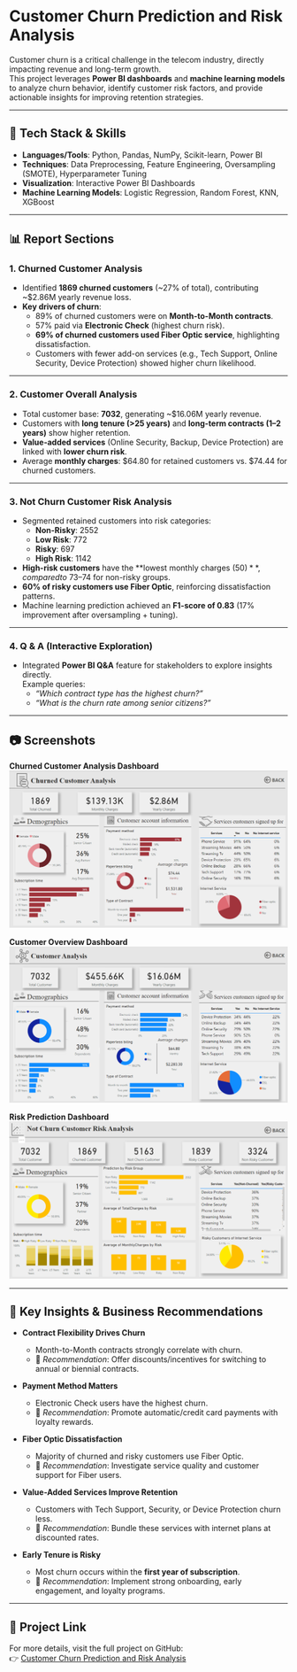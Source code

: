 # Customer Churn Prediction and Risk Analysis

Customer churn is a critical challenge in the telecom industry, directly impacting revenue and long-term growth.  
This project leverages **Power BI dashboards** and **machine learning models** to analyze churn behavior, identify customer risk factors, and provide actionable insights for improving retention strategies.

---

## 🔹 Tech Stack & Skills
- **Languages/Tools**: Python, Pandas, NumPy, Scikit-learn, Power BI
- **Techniques**: Data Preprocessing, Feature Engineering, Oversampling (SMOTE), Hyperparameter Tuning
- **Visualization**: Interactive Power BI Dashboards
- **Machine Learning Models**: Logistic Regression, Random Forest, KNN, XGBoost

---

## 📊 Report Sections

### 1. **Churned Customer Analysis**
- Identified **1869 churned customers** (~27% of total), contributing ~$2.86M yearly revenue loss.
- **Key drivers of churn**:
  - 89% of churned customers were on **Month-to-Month contracts**.
  - 57% paid via **Electronic Check** (highest churn risk).
  - **69% of churned customers used Fiber Optic service**, highlighting dissatisfaction.
  - Customers with fewer add-on services (e.g., Tech Support, Online Security, Device Protection) showed higher churn likelihood.

---

### 2. **Customer Overall Analysis**
- Total customer base: **7032**, generating ~$16.06M yearly revenue.
- Customers with **long tenure (>25 years)** and **long-term contracts (1–2 years)** show higher retention.
- **Value-added services** (Online Security, Backup, Device Protection) are linked with **lower churn risk**.
- Average **monthly charges**: $64.80 for retained customers vs. $74.44 for churned customers.

---

### 3. **Not Churn Customer Risk Analysis**
- Segmented retained customers into risk categories:  
  - **Non-Risky**: 2552  
  - **Low Risk**: 772  
  - **Risky**: 697  
  - **High Risk**: 1142  
- **High-risk customers** have the **lowest monthly charges ($50)**, compared to ~$73–74 for non-risky groups.
- **60% of risky customers use Fiber Optic**, reinforcing dissatisfaction patterns.
- Machine learning prediction achieved an **F1-score of 0.83** (17% improvement after oversampling + tuning).

---

### 4. **Q & A (Interactive Exploration)**
- Integrated **Power BI Q&A** feature for stakeholders to explore insights directly.  
  Example queries:  
  - *“Which contract type has the highest churn?”*  
  - *“What is the churn rate among senior citizens?”*

---

## 📷 Screenshots

**Churned Customer Analysis Dashboard**  
![Churned Customer Analysis](graphs/P1.png)

**Customer Overview Dashboard**  
![Customer Analysis](graphs/p2.png)

**Risk Prediction Dashboard**  
![Risk Analysis](graphs/p3.png)

---

## 🔑 Key Insights & Business Recommendations

- **Contract Flexibility Drives Churn**  
  - Month-to-Month contracts strongly correlate with churn.  
  - 🔹 *Recommendation*: Offer discounts/incentives for switching to annual or biennial contracts.

- **Payment Method Matters**  
  - Electronic Check users have the highest churn.  
  - 🔹 *Recommendation*: Promote automatic/credit card payments with loyalty rewards.

- **Fiber Optic Dissatisfaction**  
  - Majority of churned and risky customers use Fiber Optic.  
  - 🔹 *Recommendation*: Investigate service quality and customer support for Fiber users.

- **Value-Added Services Improve Retention**  
  - Customers with Tech Support, Security, or Device Protection churn less.  
  - 🔹 *Recommendation*: Bundle these services with internet plans at discounted rates.

- **Early Tenure is Risky**  
  - Most churn occurs within the **first year of subscription**.  
  - 🔹 *Recommendation*: Implement strong onboarding, early engagement, and loyalty programs.

---

## 📌 Project Link
For more details, visit the full project on GitHub:  
👉 [Customer Churn Prediction and Risk Analysis](https://github.com/PrepStation201/Customer-Churn-Prediction-and-Risk-Analytics-using-Power-BI)
